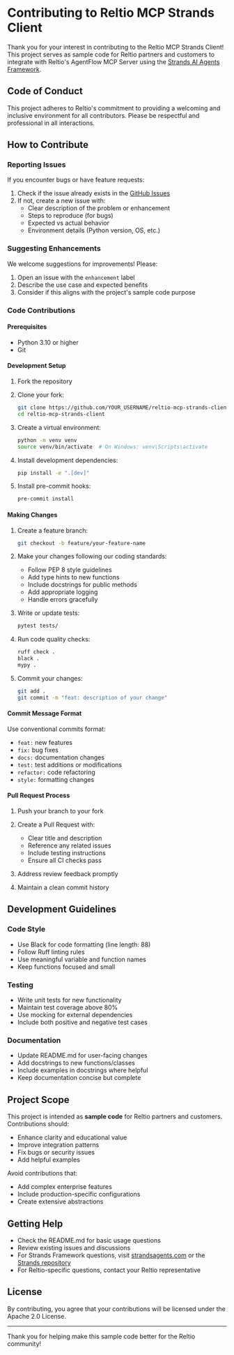 # Contributing to Reltio MCP Strands Client

Thank you for your interest in contributing to the Reltio MCP Strands Client! This project serves as sample code for Reltio partners and customers to integrate with Reltio's AgentFlow MCP Server using the [Strands AI Agents Framework](https://github.com/strands-agents/sdk-python).

## Code of Conduct

This project adheres to Reltio's commitment to providing a welcoming and inclusive environment for all contributors. Please be respectful and professional in all interactions.

## How to Contribute

### Reporting Issues

If you encounter bugs or have feature requests:

1. Check if the issue already exists in the [GitHub Issues](https://github.com/reltio-ai/reltio-mcp-strands-client/issues)
2. If not, create a new issue with:
   - Clear description of the problem or enhancement
   - Steps to reproduce (for bugs)
   - Expected vs actual behavior
   - Environment details (Python version, OS, etc.)

### Suggesting Enhancements

We welcome suggestions for improvements! Please:

1. Open an issue with the `enhancement` label
2. Describe the use case and expected benefits
3. Consider if this aligns with the project's sample code purpose

### Code Contributions

#### Prerequisites

- Python 3.10 or higher
- Git

#### Development Setup

1. Fork the repository
2. Clone your fork:
   ```bash
   git clone https://github.com/YOUR_USERNAME/reltio-mcp-strands-client.git
   cd reltio-mcp-strands-client
   ```

3. Create a virtual environment:
   ```bash
   python -m venv venv
   source venv/bin/activate  # On Windows: venv\Scripts\activate
   ```

4. Install development dependencies:
   ```bash
   pip install -e ".[dev]"
   ```

5. Install pre-commit hooks:
   ```bash
   pre-commit install
   ```

#### Making Changes

1. Create a feature branch:
   ```bash
   git checkout -b feature/your-feature-name
   ```

2. Make your changes following our coding standards:
   - Follow PEP 8 style guidelines
   - Add type hints to new functions
   - Include docstrings for public methods
   - Add appropriate logging
   - Handle errors gracefully

3. Write or update tests:
   ```bash
   pytest tests/
   ```

4. Run code quality checks:
   ```bash
   ruff check .
   black .
   mypy .
   ```

5. Commit your changes:
   ```bash
   git add .
   git commit -m "feat: description of your change"
   ```

#### Commit Message Format

Use conventional commits format:
- `feat:` new features
- `fix:` bug fixes  
- `docs:` documentation changes
- `test:` test additions or modifications
- `refactor:` code refactoring
- `style:` formatting changes

#### Pull Request Process

1. Push your branch to your fork
2. Create a Pull Request with:
   - Clear title and description
   - Reference any related issues
   - Include testing instructions
   - Ensure all CI checks pass

3. Address review feedback promptly
4. Maintain a clean commit history

## Development Guidelines

### Code Style

- Use Black for code formatting (line length: 88)
- Follow Ruff linting rules
- Use meaningful variable and function names
- Keep functions focused and small

### Testing

- Write unit tests for new functionality
- Maintain test coverage above 80%
- Use mocking for external dependencies
- Include both positive and negative test cases

### Documentation

- Update README.md for user-facing changes
- Add docstrings to new functions/classes
- Include examples in docstrings where helpful
- Keep documentation concise but complete

## Project Scope

This project is intended as **sample code** for Reltio partners and customers. Contributions should:

- Enhance clarity and educational value
- Improve integration patterns
- Fix bugs or security issues
- Add helpful examples

Avoid contributions that:
- Add complex enterprise features
- Include production-specific configurations
- Create extensive abstractions

## Getting Help

- Check the README.md for basic usage questions
- Review existing issues and discussions
- For Strands Framework questions, visit [strandsagents.com](https://strandsagents.com/) or the [Strands repository](https://github.com/strands-agents/sdk-python)
- For Reltio-specific questions, contact your Reltio representative

## License

By contributing, you agree that your contributions will be licensed under the Apache 2.0 License.

---

Thank you for helping make this sample code better for the Reltio community! 